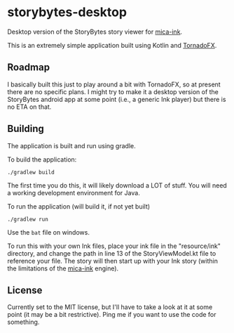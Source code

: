 # storybytes-desktop

Desktop version of the StoryBytes story viewer for [mica-ink](https://github.com/micabytes/mica-ink).

This is an extremely simple application built using Kotlin and [TornadoFX](https://github.com/edvin/tornadofx).

## Roadmap

I basically built this just to play around a bit with TornadoFX, so at present there are no specific plans. I might try to make it
a desktop version of the StoryBytes android app at some point (i.e., a generic Ink player) but there is no ETA on that.

## Building

The application is built and run using gradle.

To build the application:
```
./gradlew build
```
The first time you do this, it will likely download a LOT of stuff. You will need a working development environment for Java.

To run the application (will build it, if not yet built)
```
./gradlew run
```
Use the `bat` file on windows.

To run this with your own Ink files, place your ink file in the "resource/ink" directory, and change the path in line 13 of
the StoryViewModel.kt file to reference your file. The story will then start up with your Ink story (within the limitations
of the [mica-ink](https://github.com/micabytes/mica-ink) engine).

## License

Currently set to the MIT license, but I'll have to take a look at it at some point (it may be a bit restrictive). Ping me if
you want to use the code for something.